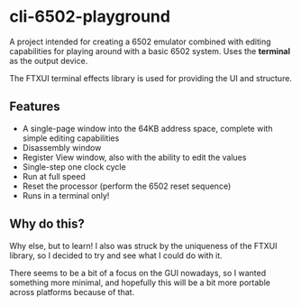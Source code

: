 # cli-6502-playground

A project intended for creating a 6502 emulator combined with editing capabilities for playing around with a basic 6502 system.  Uses the **terminal** as the output device.

The FTXUI terminal effects library is used for providing the UI and structure.

## Features

* A single-page window into the 64KB address space, complete with simple editing capabilities
* Disassembly window
* Register View window, also with the ability to edit the values
* Single-step one clock cycle
* Run at full speed
* Reset the processor (perform the 6502 reset sequence)
* Runs in a terminal only!

## Why do this?

Why else, but to learn!  I also was struck by the uniqueness of the FTXUI library, so I decided to try and see what I could do with it.

There seems to be a bit of a focus on the GUI nowadays, so I wanted something more minimal, and hopefully this will be a bit more portable
across platforms because of that.
